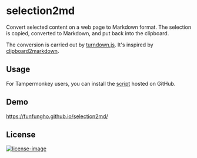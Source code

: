 # selection2md

Convert selected content on a web page to Markdown format. The selection is copied, converted to Markdown, and put back into the clipboard.

The conversion is carried out by [turndown.js](https://github.com/mixmark-io/turndown). It's inspired by [clipboard2markdown](https://github.com/euangoddard/clipboard2markdown).

## Usage

For Tampermonkey users, you can install the [script](https://github.com/funfungho/selection2md/raw/main/selection2md.user.js) hosted on GitHub.

## Demo

https://funfungho.github.io/selection2md/

## License

[![license-image](https://img.shields.io/npm/l/markdownlint.svg)](http://opensource.org/licenses/MIT)
